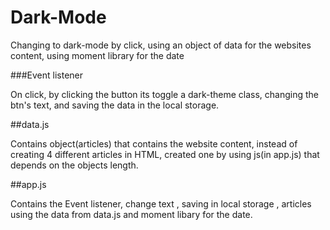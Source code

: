 # Dark-Mode
Changing to dark-mode by click, using an object of data for the websites content, using moment library for the date 

 ###Event listener 
 
 On click, by clicking the button its toggle a dark-theme class,
changing the btn's text, and saving the data in the local storage.

##data.js

Contains object(articles) that contains the website content, instead of creating 4 different articles in HTML, 
created one by using js(in app.js) that depends on the objects length.

##app.js

Contains the Event listener, change text , saving in local storage , articles using the data from data.js and moment libary for the date.
